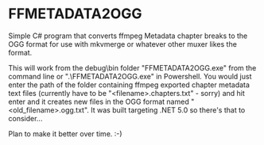 # FFMETADATA2OGG

Simple C# program that converts ffmpeg Metadata chapter breaks to the OGG format for use with mkvmerge or whatever other muxer likes the format.

This will work from the debug\bin folder "FFMETADATA2OGG.exe" from the command line or ".\FFMETADATA2OGG.exe" in Powershell. You would just enter the path of the folder containing ffmpeg exported chapter metadata text files (currently have to be "\<filename\>.chapters.txt" - sorry) and hit enter and it creates new files in the OGG format named "<old_filename>.ogg.txt". It was built targeting .NET 5.0 so there's that to consider...

Plan to make it better over time. :-)

